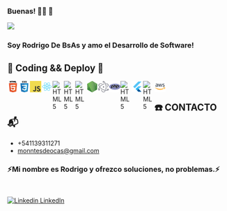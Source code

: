 ### Buenas! 😬😬 👋 


<img src="https://i0.wp.com/www.unpleyer.com/wp-content/uploads/2021/04/zelda.gif?fit=500%2C296&ssl=1">


### Soy Rodrigo De BsAs y amo el Desarrollo de Software! 


## 👾 Coding && Deploy 👾

<img align="left" alt="HTML5" width="26px" src="https://raw.githubusercontent.com/github/explore/80688e429a7d4ef2fca1e82350fe8e3517d3494d/topics/html/html.png" />
<img align="left" alt="HTML5" width="26px" src="https://raw.githubusercontent.com/github/explore/80688e429a7d4ef2fca1e82350fe8e3517d3494d/topics/css/css.png" />
<img align="left" alt="HTML5" width="26px" src="https://raw.githubusercontent.com/github/explore/80688e429a7d4ef2fca1e82350fe8e3517d3494d/topics/javascript/javascript.png" />

<img align="left" alt="HTML5" width="26px" src="https://raw.githubusercontent.com/github/explore/80688e429a7d4ef2fca1e82350fe8e3517d3494d/topics/react/react.png" />
<img align="left" alt="HTML5" width="26px" src="https://upload.wikimedia.org/wikipedia/commons/thumb/1/18/C_Programming_Language.svg/1200px-C_Programming_Language.svg.png" />
<img align="left" alt="HTML5" width="26px" src="https://upload.wikimedia.org/wikipedia/commons/thumb/1/18/ISO_C%2B%2B_Logo.svg/1200px-ISO_C%2B%2B_Logo.svg.png" />
<img align="left" alt="HTML5" width="26px" src="https://i.pinimg.com/originals/e8/46/0f/e8460f0d8b9df01e9460bfd1ade0e8c8.png" />


<img align="left" alt="HTML5" width="26px" src="https://raw.githubusercontent.com/github/explore/80688e429a7d4ef2fca1e82350fe8e3517d3494d/topics/nodejs/nodejs.png" />

<img align="left" alt="HTML5" width="26px" src="https://raw.githubusercontent.com/github/explore/80688e429a7d4ef2fca1e82350fe8e3517d3494d/topics/electron/electron.png" />
<img align="left" alt="HTML5" width="26px" src="https://raw.githubusercontent.com/github/explore/80688e429a7d4ef2fca1e82350fe8e3517d3494d/topics/php/php.png" />
<img align="left" alt="HTML5" width="26px" src="https://upload.wikimedia.org/wikipedia/commons/thumb/9/9a/Laravel.svg/200px-Laravel.svg.png" />

<img align="left" alt="HTML5" width="26px" src="https://raw.githubusercontent.com/github/explore/80688e429a7d4ef2fca1e82350fe8e3517d3494d/topics/flutter/flutter.png" />

<img align="left" alt="HTML5" width="26px" src="https://img.favpng.com/10/14/7/unreal-tournament-unreal-engine-4-game-engine-png-favpng-sB3insuik9wJMfQC0daLpDhd7_t.jpg" />



<img align="left" alt="HTML5" width="26px" src="https://raw.githubusercontent.com/github/explore/80688e429a7d4ef2fca1e82350fe8e3517d3494d/topics/aws/aws.png" />
<br/>



## ☎️ CONTACTO 📬
- +541139311271
- monntesdeocas@gmail.com

### ⚡Mi nombre es Rodrigo y ofrezco soluciones, no problemas.⚡
<br/>

[![Linkedin](https://i.stack.imgur.com/gVE0j.png) LinkedIn](https://www.linkedin.com/in/rodrigo-pereyra-gabriel/)


